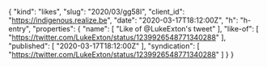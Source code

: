 {
  "kind": "likes",
  "slug": "2020/03/gg58l",
  "client_id": "https://indigenous.realize.be",
  "date": "2020-03-17T18:12:00Z",
  "h": "h-entry",
  "properties": {
    "name": [
      "Like of @LukeExton's tweet"
    ],
    "like-of": [
      "https://twitter.com/LukeExton/status/1239926548771340288"
    ],
    "published": [
      "2020-03-17T18:12:00Z"
    ],
    "syndication": [
      "https://twitter.com/LukeExton/status/1239926548771340288"
    ]
  }
}
